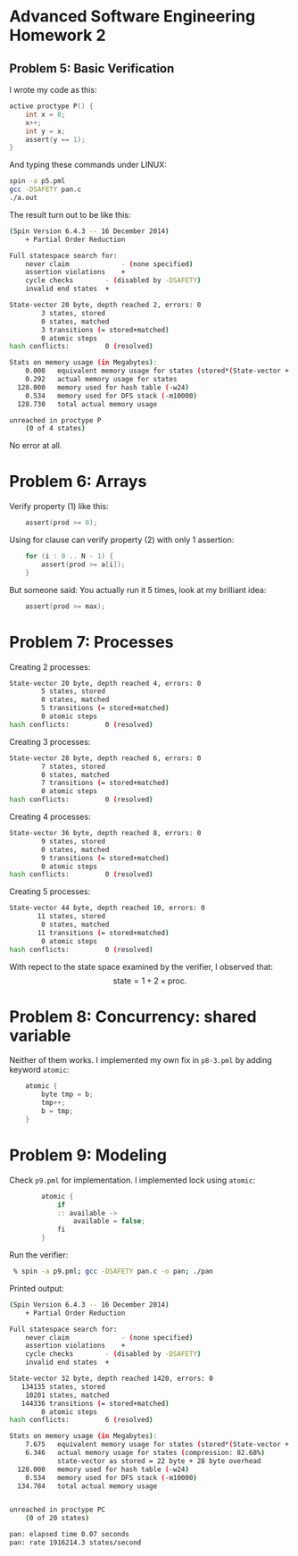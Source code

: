 Advanced Software Engineering Homework 2
========================================

## Problem 5: Basic Verification
I wrote my code as this:

```c
active proctype P() {
	int x = 0;
	x++;
	int y = x;
	assert(y == 1);
}
```

And typing these commands under LINUX:

```bash
spin -a p5.pml
gcc -DSAFETY pan.c
./a.out
```

The result turn out to be like this:
```bash
(Spin Version 6.4.3 -- 16 December 2014)
	+ Partial Order Reduction

Full statespace search for:
	never claim         	- (none specified)
	assertion violations	+
	cycle checks       	- (disabled by -DSAFETY)
	invalid end states	+

State-vector 20 byte, depth reached 2, errors: 0
        3 states, stored
        0 states, matched
        3 transitions (= stored+matched)
        0 atomic steps
hash conflicts:         0 (resolved)

Stats on memory usage (in Megabytes):
    0.000	equivalent memory usage for states (stored*(State-vector + overhead))
    0.292	actual memory usage for states
  128.000	memory used for hash table (-w24)
    0.534	memory used for DFS stack (-m10000)
  128.730	total actual memory usage

unreached in proctype P
	(0 of 4 states)
```
No error at all.

# Problem 6: Arrays

Verify property (1) like this:
```c
    assert(prod >= 0);
```

Using for clause can verify property (2) with only 1 assertion:
```c
    for (i : 0 .. N - 1) {
        assert(prod >= a[i]);
    }
```

But someone said: You actually run it 5 times, look at my brilliant idea:
```c
    assert(prod >= max);
```

# Problem 7: Processes

Creating 2 processes:
```bash
State-vector 20 byte, depth reached 4, errors: 0
        5 states, stored
        0 states, matched
        5 transitions (= stored+matched)
        0 atomic steps
hash conflicts:         0 (resolved)
```

Creating 3 processes:
```bash
State-vector 28 byte, depth reached 6, errors: 0
        7 states, stored
        0 states, matched
        7 transitions (= stored+matched)
        0 atomic steps
hash conflicts:         0 (resolved)
```

Creating 4 processes:
```bash
State-vector 36 byte, depth reached 8, errors: 0
        9 states, stored
        0 states, matched
        9 transitions (= stored+matched)
        0 atomic steps
hash conflicts:         0 (resolved)
```

Creating 5 processes:
```bash
State-vector 44 byte, depth reached 10, errors: 0
       11 states, stored
        0 states, matched
       11 transitions (= stored+matched)
        0 atomic steps
hash conflicts:         0 (resolved)
```

With repect to the state space examined by the verifier, I observed that:
$$
\mathrm{state} = 1 + 2 \times \mathrm{proc}.
$$

# Problem 8: Concurrency: shared variable
Neither of them works. I implemented my own fix in `p8-3.pml` by adding keyword `atomic`:
```c
	atomic {
		byte tmp = b;
		tmp++;
		b = tmp;
	}
```

# Problem 9: Modeling
Check `p9.pml` for implementation. I implemented lock using `atomic`:
```c
		atomic {
			if
			:: available ->
				available = false;
			fi
		}
```

Run the verifier:
```bash
 % spin -a p9.pml; gcc -DSAFETY pan.c -o pan; ./pan
```

Printed output:
```bash
(Spin Version 6.4.3 -- 16 December 2014)
	+ Partial Order Reduction

Full statespace search for:
	never claim         	- (none specified)
	assertion violations	+
	cycle checks       	- (disabled by -DSAFETY)
	invalid end states	+

State-vector 32 byte, depth reached 1420, errors: 0
   134135 states, stored
    10201 states, matched
   144336 transitions (= stored+matched)
        0 atomic steps
hash conflicts:         6 (resolved)

Stats on memory usage (in Megabytes):
    7.675	equivalent memory usage for states (stored*(State-vector + overhead))
    6.346	actual memory usage for states (compression: 82.68%)
         	state-vector as stored = 22 byte + 28 byte overhead
  128.000	memory used for hash table (-w24)
    0.534	memory used for DFS stack (-m10000)
  134.784	total actual memory usage


unreached in proctype PC
	(0 of 20 states)

pan: elapsed time 0.07 seconds
pan: rate 1916214.3 states/second

```